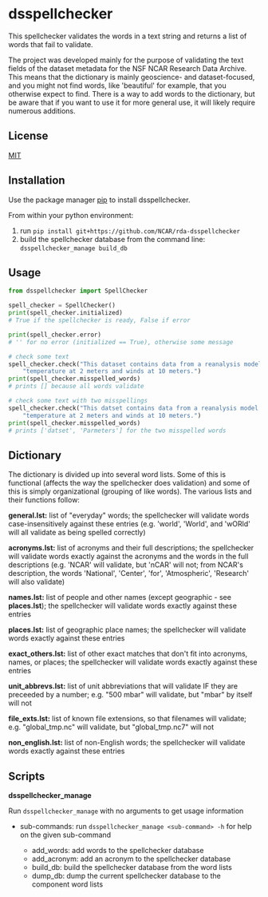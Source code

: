 # dsspellchecker

This spellchecker validates the words in a text string and returns a list of words that fail to validate.

The project was developed mainly for the purpose of validating the text fields of the dataset metadata for the NSF NCAR Research Data Archive. This means that the dictionary is mainly geoscience- and dataset-focused, and you might not find words, like 'beautiful' for example, that you otherwise expect to find. There is a way to add words to the dictionary, but be aware that if you want to use it for more general use, it will likely require numerous additions.

## License

[MIT](https://choosealicense.com/licenses/mit/)

## Installation

Use the package manager [pip](https://pip.pypa.io/en/stable/) to install dsspellchecker.

From within your python environment:
1. run `pip install git+https://github.com/NCAR/rda-dsspellchecker`
2. build the spellchecker database from the command line: `dsspellchecker_manage build_db`

## Usage

```python
from dsspellchecker import SpellChecker

spell_checker = SpellChecker()
print(spell_checker.initialized)
# True if the spellchecker is ready, False if error

print(spell_checker.error)
# '' for no error (initialized == True), otherwise some message

# check some text
spell_checker.check("This dataset contains data from a reanalysis model. Parameters include "
    "temperature at 2 meters and winds at 10 meters.")
print(spell_checker.misspelled_words)
# prints [] because all words validate

# check some text with two misspellings
spell_checker.check("This datset contains data from a reanalysis model. Parmeters include "
    "temperature at 2 meters and winds at 10 meters.")
print(spell_checker.misspelled_words)
# prints ['datset', 'Parmeters'] for the two misspelled words
```

## Dictionary

The dictionary is divided up into several word lists. Some of this is functional (affects the way the spellchecker does validation) and some of this is simply organizational (grouping of like words). The various lists and their functions follow:

**general.lst:** list of "everyday" words; the spellchecker will validate words case-insensitively against these entries (e.g. 'world', 'World', and 'wORld' will all validate as being spelled correctly)

**acronyms.lst:** list of acronyms and their full descriptions; the spellchecker will validate words exactly against the acronyms and the words in the full descriptions (e.g. 'NCAR' will validate, but 'nCAR' will not; from NCAR's description, the words 'National', 'Center', 'for', 'Atmospheric', 'Research' will also validate)

**names.lst:** list of people and other names (except geographic - see **places.lst**); the spellchecker will validate words exactly against these entries

**places.lst:** list of geographic place names; the spellchecker will validate words exactly against these entries

**exact_others.lst:** list of other exact matches that don't fit into acronyms, names, or places; the spellchecker will validate words exactly against these entries

**unit_abbrevs.lst:** list of unit abbreviations that will validate IF they are preceeded by a number; e.g. "500 mbar" will validate, but "mbar" by itself will not

**file_exts.lst:** list of known file extensions, so that filenames will validate; e.g. "global_tmp.nc" will validate, but "global_tmp.nc7" will not

**non_english.lst:** list of non-English words; the spellchecker will validate words exactly against these entries

## Scripts

**dsspellchecker_manage**

Run `dsspellchecker_manage` with no arguments to get usage information

- sub-commands: run `dsspellchecker_manage <sub-command> -h` for help on the given sub-command

    - add_words: add words to the spellchecker database
    - add_acronym: add an acronym to the spellchecker database
    - build_db: build the spellchecker database from the word lists
    - dump_db: dump the current spellchecker database to the component word lists
